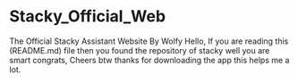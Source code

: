 # Stacky_Official_Web
The Official Stacky Assistant Website By Wolfy
Hello, If you are reading this (README.md) file then
you found the repository of stacky well you are smart congrats,
Cheers btw thanks for downloading the app this helps
me a lot.
